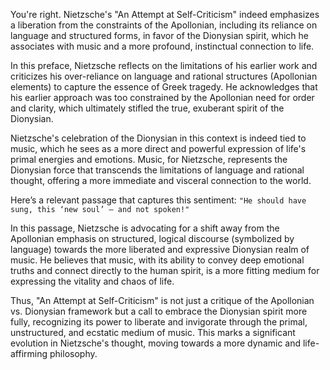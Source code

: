 You're right. Nietzsche's "An Attempt at Self-Criticism" indeed emphasizes a liberation from the constraints of the Apollonian, including its reliance on language and structured forms, in favor of the Dionysian spirit, which he associates with music and a more profound, instinctual connection to life.

In this preface, Nietzsche reflects on the limitations of his earlier work and criticizes his over-reliance on language and rational structures (Apollonian elements) to capture the essence of Greek tragedy. He acknowledges that his earlier approach was too constrained by the Apollonian need for order and clarity, which ultimately stifled the true, exuberant spirit of the Dionysian.

Nietzsche's celebration of the Dionysian in this context is indeed tied to music, which he sees as a more direct and powerful expression of life's primal energies and emotions. Music, for Nietzsche, represents the Dionysian force that transcends the limitations of language and rational thought, offering a more immediate and visceral connection to the world.

Here’s a relevant passage that captures this sentiment:
`"He should have sung, this ‘new soul’ — and not spoken!"`

In this passage, Nietzsche is advocating for a shift away from the Apollonian emphasis on structured, logical discourse (symbolized by language) towards the more liberated and expressive Dionysian realm of music. He believes that music, with its ability to convey deep emotional truths and connect directly to the human spirit, is a more fitting medium for expressing the vitality and chaos of life.

Thus, "An Attempt at Self-Criticism" is not just a critique of the Apollonian vs. Dionysian framework but a call to embrace the Dionysian spirit more fully, recognizing its power to liberate and invigorate through the primal, unstructured, and ecstatic medium of music. This marks a significant evolution in Nietzsche's thought, moving towards a more dynamic and life-affirming philosophy.
